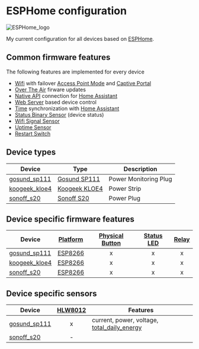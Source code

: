 # ESPHome configuration

![ESPHome_logo]

My current configuration for all devices based on [ESPHome].

## Common firmware features

The following features are implemented for every device

- [Wifi] with failover [Access Point Mode] and [Captive Portal]
- [Over The Air] firware updates
- [Native API] connection for [Home Assistant]
- [Web Server] based device control
- [Time] synchronization with [Home Assistant]
- [Status Binary Sensor] (device status)
- [Wifi Signal Sensor]
- [Uptime Sensor]
- [Restart Switch]

## Device types

| Device  | Type  | Description |
| -- |  --  | --  |
| [gosund_sp111]  | [Gosund SP111]  | Power Monitoring Plug |
| [koogeek_kloe4] | [Koogeek KLOE4] | Power Strip           |
| [sonoff_s20]    | [Sonoff S20]    | Power Plug            |

## Device specific firmware features

| Device  | [Platform]  | [Physical Button]  | [Status LED] | [Relay]
| --  |  :--: |  :--:  | :--:  |  :--: |
| [gosund_sp111]  | [ESP8266] | x  | x |  x |
| [koogeek_kloe4] | [ESP8266] | x  | x |  x |
| [sonoff_s20]    | [ESP8266] | x  | x |  x |

## Device specific sensors

| Device  | [HLW8012] | Features
| --  |  :--: | --  |
| [gosund_sp111]  | x | current, power, voltage, [total_daily_energy] |
| [sonoff_s20]    | - ||                                               |

[ESPHome]: https://esphome.io/
[ESPHome_logo]: https://esphome.io/_images/logo-text.svg
[Home Assistant]: https://www.home-assistant.io/
[Gosund SP111]: https://www.gosund.com/download/smart_plug/126.html
[Koogeek KLOE4]: https://www.koogeek.com/p-kloe4.html
[Sonoff S20]: https://sonoff.tech/product/wifi-smart-plugs/s20
[Access Point Mode]: https://esphome.io/components/wifi.html#access-point-mode
[Board]: https://esphome.io/components/status_led.html
[Captive Portal]: https://esphome.io/components/captive_portal.html
[ESP8266]: https://esphome.io/devices/esp8266.html
[HLW8012]: https://esphome.io/components/sensor/hlw8012.html
[Native API]: https://esphome.io/components/api.html
[Over The Air]: https://esphome.io/components/ota.html
[Physical Button]: https://esphome.io/components/binary_sensor/gpio.html
[Platform]: https://esphome.io/components/status_led.html
[Relay]: https://esphome.io/cookbook/relay.html
[Restart Switch]: https://esphome.io/components/switch/restart.html
[Status Binary Sensor]: https://esphome.io/components/binary_sensor/status.html
[Status LED]: https://esphome.io/components/status_led.html
[Time]: https://esphome.io/components/time.html
[Uptime Sensor]: https://esphome.io/components/sensor/uptime.html
[Web Server]: https://esphome.io/components/web_server.html
[Wifi]: https://esphome.io/components/wifi.html
[Wifi Signal Sensor]: https://esphome.io/components/sensor/wifi_signal.html
[gosund_sp111]: https://github.com/ImEmJay/esphome-config/blob/master/gosund_sp111_01.yml
[koogeek_kloe4]: ttps://github.com/ImEmJay/esphome-config/blob/master/koogeek_kloe4_01.yml
[sonoff_s20]: https://github.com/ImEmJay/esphome-config/blob/master/sonoff_s20_01.yml
[gosund_sp111]: https://github.com/ImEmJay/esphome-config/blob/master/gosund_sp111_01.yml
[total_daily_energy]: https://github.com/ImEmJay/esphome-config/blob/master/common/sensor/total_daily_energy.yaml
